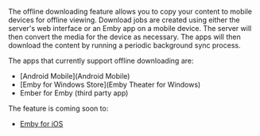 The offline downloading feature allows you to copy your content to mobile devices for offline viewing. Download jobs are created using either the server's web interface or an Emby app on a mobile device. The server will then convert the media for the device as necessary. The apps will then download the content by running a periodic background sync process.

The apps that currently support offline downloading are:

* [Android Mobile](Android Mobile)
* [Emby for Windows Store](Emby Theater for Windows)
* Ember for Emby (third party app)

The feature is coming soon to:

* [Emby for iOS](iOS)

